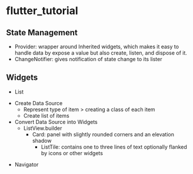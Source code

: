 # flutter_tutorial

State Management
----------------
* Provider: wrapper around Inherited widgets, which makes it easy to handle data by expose a value but also create, listen, and dispose of it.
* ChangeNotifier: gives notification of state change to its lister


Widgets
-------
* List
 - Create Data Source
   - Represent type of item > creating a class of each item 
   - Create list of items
 - Convert Data Source into Widgets
   - ListView.builder
     - Card:  panel with slightly rounded corners and an elevation shadow
       - ListTile: contains one to three lines of text optionally flanked by icons or other widgets

* Navigator
  
